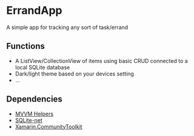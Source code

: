 # ErrandApp
A simple app for tracking any sort of task/errand

## Functions

* A ListView/CollectionView of items using basic CRUD connected to a local SQLite database
* Dark/light theme based on your devices setting
* ...

## Dependencies

* [MVVM Helpers](https://www.nuget.org/packages/Refractored.MvvmHelpers/)
* [SQLite-net](https://www.nuget.org/packages/sqlite-net-pcl/)
* [Xamarin.CommunityToolkit](https://www.nuget.org/packages/Xamarin.CommunityToolkit/)
